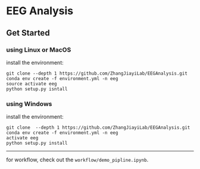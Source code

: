 # EEG Analysis

## Get Started

### using Linux or MacOS
install the environment:
```
git clone --depth 1 https://github.com/ZhangJiayiLab/EEGAnalysis.git
conda env create -f environment.yml -n eeg
source activate eeg
python setup.py isntall
```

### using Windows
install the environment:
```
git clone  --depth 1 https://github.com/ZhangJiayiLab/EEGAnalysis.git
conda env create -f environment.yml -n eeg
activate eeg
python setup.py install
```

---

for workflow, check out the `workflow/demo_pipline.ipynb`.


